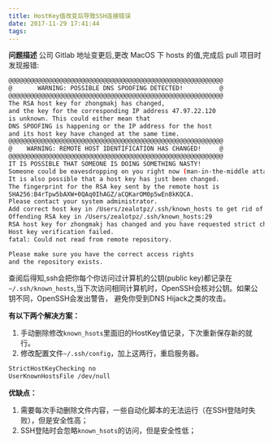 ```yaml
---
title: HostKey值改变后导致SSH连接错误
date: 2017-11-29 17:41:44
tags:
---
```

**问题描述**
公司 Gitlab 地址变更后,更改 MacOS 下 hosts 的值,完成后 pull 项目时发现报错:
```bash
@@@@@@@@@@@@@@@@@@@@@@@@@@@@@@@@@@@@@@@@@@@@@@@@@@@@@@@@@@@
@       WARNING: POSSIBLE DNS SPOOFING DETECTED!          @
@@@@@@@@@@@@@@@@@@@@@@@@@@@@@@@@@@@@@@@@@@@@@@@@@@@@@@@@@@@
The RSA host key for zhongmakj has changed,
and the key for the corresponding IP address 47.97.22.120
is unknown. This could either mean that
DNS SPOOFING is happening or the IP address for the host
and its host key have changed at the same time.
@@@@@@@@@@@@@@@@@@@@@@@@@@@@@@@@@@@@@@@@@@@@@@@@@@@@@@@@@@@
@    WARNING: REMOTE HOST IDENTIFICATION HAS CHANGED!     @
@@@@@@@@@@@@@@@@@@@@@@@@@@@@@@@@@@@@@@@@@@@@@@@@@@@@@@@@@@@
IT IS POSSIBLE THAT SOMEONE IS DOING SOMETHING NASTY!
Someone could be eavesdropping on you right now (man-in-the-middle attack)!
It is also possible that a host key has just been changed.
The fingerprint for the RSA key sent by the remote host is
SHA256:B4rTpw5bAXW+0QAq0IhAGZ/aCQKarOM0p5wEn8kKQCA.
Please contact your system administrator.
Add correct host key in /Users/zealotpz/.ssh/known_hosts to get rid of this message.
Offending RSA key in /Users/zealotpz/.ssh/known_hosts:29
RSA host key for zhongmakj has changed and you have requested strict checking.
Host key verification failed.
fatal: Could not read from remote repository.

Please make sure you have the correct access rights
and the repository exists.
```

查阅后得知,ssh会把你每个你访问过计算机的公钥(public key)都记录在`~/.ssh/known_hosts`,当下次访问相同计算机时，OpenSSH会核对公钥。如果公钥不同，OpenSSH会发出警告， 避免你受到DNS Hijack之类的攻击。

**有以下两个解决方案：**
1. 手动删除修改`known_hsots`里面旧的HostKey值记录，下次重新保存新的就行。
2. 修改配置文件`~/.ssh/config`，加上这两行，重启服务器。
```bash
StrictHostKeyChecking no
UserKnownHostsFile /dev/null
```

**优缺点：**
1. 需要每次手动删除文件内容，一些自动化脚本的无法运行（在SSH登陆时失败），但是安全性高；
2. SSH登陆时会忽略`known_hsots`的访问，但是安全性低；

